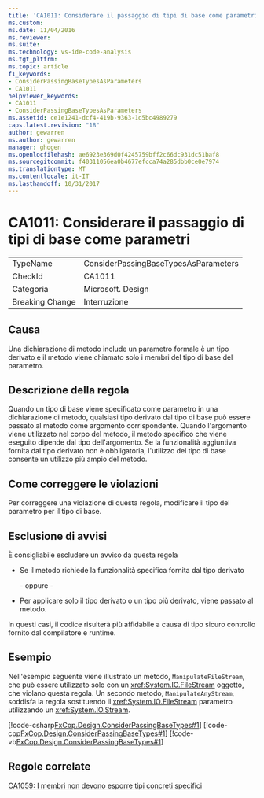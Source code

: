 ```yaml
---
title: 'CA1011: Considerare il passaggio di tipi di base come parametri | Documenti Microsoft'
ms.custom: 
ms.date: 11/04/2016
ms.reviewer: 
ms.suite: 
ms.technology: vs-ide-code-analysis
ms.tgt_pltfrm: 
ms.topic: article
f1_keywords:
- ConsiderPassingBaseTypesAsParameters
- CA1011
helpviewer_keywords:
- CA1011
- ConsiderPassingBaseTypesAsParameters
ms.assetid: ce1e1241-dcf4-419b-9363-1d5bc4989279
caps.latest.revision: "18"
author: gewarren
ms.author: gewarren
manager: ghogen
ms.openlocfilehash: ae6923e369d0f4245759bff2c66dc931dc51baf8
ms.sourcegitcommit: f40311056ea0b4677efcca74a285dbb0ce0e7974
ms.translationtype: MT
ms.contentlocale: it-IT
ms.lasthandoff: 10/31/2017
---
```

# <a name="ca1011-consider-passing-base-types-as-parameters"></a>CA1011: Considerare il passaggio di tipi di base come parametri
|||  
|-|-|  
|TypeName|ConsiderPassingBaseTypesAsParameters|  
|CheckId|CA1011|  
|Categoria|Microsoft. Design|  
|Breaking Change|Interruzione|  
  
## <a name="cause"></a>Causa  
 Una dichiarazione di metodo include un parametro formale è un tipo derivato e il metodo viene chiamato solo i membri del tipo di base del parametro.  
  
## <a name="rule-description"></a>Descrizione della regola  
 Quando un tipo di base viene specificato come parametro in una dichiarazione di metodo, qualsiasi tipo derivato dal tipo di base può essere passato al metodo come argomento corrispondente. Quando l'argomento viene utilizzato nel corpo del metodo, il metodo specifico che viene eseguito dipende dal tipo dell'argomento. Se la funzionalità aggiuntiva fornita dal tipo derivato non è obbligatoria, l'utilizzo del tipo di base consente un utilizzo più ampio del metodo.  
  
## <a name="how-to-fix-violations"></a>Come correggere le violazioni  
 Per correggere una violazione di questa regola, modificare il tipo del parametro per il tipo di base.  
  
## <a name="when-to-suppress-warnings"></a>Esclusione di avvisi  
 È consigliabile escludere un avviso da questa regola  
  
-   Se il metodo richiede la funzionalità specifica fornita dal tipo derivato  
  
     \- oppure -  
  
-   Per applicare solo il tipo derivato o un tipo più derivato, viene passato al metodo.  
  
 In questi casi, il codice risulterà più affidabile a causa di tipo sicuro controllo fornito dal compilatore e runtime.  
  
## <a name="example"></a>Esempio  
 Nell'esempio seguente viene illustrato un metodo, `ManipulateFileStream`, che può essere utilizzato solo con un <xref:System.IO.FileStream> oggetto, che violano questa regola. Un secondo metodo, `ManipulateAnyStream`, soddisfa la regola sostituendo il <xref:System.IO.FileStream> parametro utilizzando un <xref:System.IO.Stream>.  
  
 [!code-csharp[FxCop.Design.ConsiderPassingBaseTypes#1](../code-quality/codesnippet/CSharp/ca1011-consider-passing-base-types-as-parameters_1.cs)]
 [!code-cpp[FxCop.Design.ConsiderPassingBaseTypes#1](../code-quality/codesnippet/CPP/ca1011-consider-passing-base-types-as-parameters_1.cpp)]
 [!code-vb[FxCop.Design.ConsiderPassingBaseTypes#1](../code-quality/codesnippet/VisualBasic/ca1011-consider-passing-base-types-as-parameters_1.vb)]  
  
## <a name="related-rules"></a>Regole correlate  
 [CA1059: I membri non devono esporre tipi concreti specifici](../code-quality/ca1059-members-should-not-expose-certain-concrete-types.md)